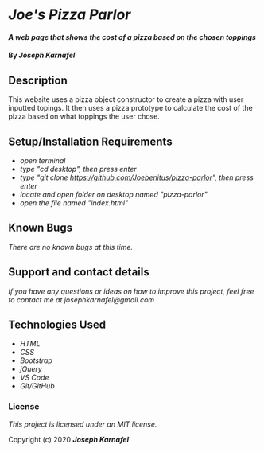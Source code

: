 # _Joe's Pizza Parlor_

#### _A web page that shows the cost of a pizza based on the chosen toppings_

#### By _**Joseph Karnafel**_

## Description

This website uses a pizza object constructor to create a pizza with user inputted topings. It then uses a pizza prototype to calculate the cost of the pizza based on what toppings the user chose.

## Setup/Installation Requirements

* _open terminal_
* _type "cd desktop", then press enter_
* _type "git clone https://github.com/Joebenitus/pizza-parlor", then press enter_
* _locate and open folder on desktop named "pizza-parlor"_
* _open the file named "index.html"_

## Known Bugs

_There are no known bugs at this time._

## Support and contact details

_If you have any questions or ideas on how to improve this project, feel free to contact me at josephkarnafel@gmail.com_

## Technologies Used

* _HTML_
* _CSS_
* _Bootstrap_
* _jQuery_
* _VS Code_
* _Git/GitHub_

### License

*This project is licensed under an MIT license.*

Copyright (c) 2020 **_Joseph Karnafel_**